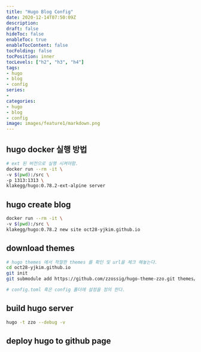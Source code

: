 ```yaml
---
title: "Hugo Blog Config"
date: 2020-12-14T07:50:09Z
description:
draft: false 
hideToc: false
enableToc: true
enableTocContent: false
tocFolding: false
tocPosition: inner
tocLevels: ["h2", "h3", "h4"]
tags:
- hugo
- blog
- config 
series:
-
categories:
- hugo
- blog
- config 
image: images/feature1/markdown.png
---
```


## hugo docker 실행 방법 

```sh 
# ext 된 버전으로 실행 시켜야함.
docker run --rm -it \
-v $(pwd):/src \
-p 1313:1313 \
klakegg/hugo:0.78.2-ext-alpine server 
```

## hugo create blog 

```sh 
docker run --rm -it \
-v $(pwd):/src \
klakegg/hugo:0.78.2 new site oct28-yjkim.github.io  
```

## download themes 
```sh 
# hugo themes 에서 적절한 themes 를 확인 및 url을 체크 해놓는다. 
cd oct28-yjkim.github.io 
git init
git submodule add https://github.com/zzossig/hugo-theme-zzo.git themes/zzo

# config.toml 혹은 config 폴더에 설정을 정의 한다. 
```

## build hugo server 

```sh 
hugo -t zzo --debug -v 
```

## deploy hugo to github page 

```sh 


```
